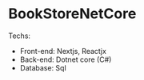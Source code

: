 # BookStoreNetCore
Techs:
  + Front-end: Nextjs, Reactjx
  + Back-end: Dotnet core (C#) 
  + Database: Sql

